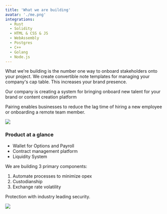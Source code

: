 ```yaml
---
title: 'What we are building'
avatar: './me.png'
integrations:
  - Rust
  - Solidity
  - HTML & CSS & JS
  - WebAssembly
  - Postgres
  - C++
  - Golang
  - Node.js
---
```


What we're building is the number one way to onboard stakeholders onto your project. We create convertible note templates for managing your company's cap table. This increases your brand presence.

Our company is creating a system for bringing onboard new talent for your brand or content creation platform

Pairing enables businesses to reduce the lag time of hiring a new employee or onboarding a remote team member.

![](https://s3-us-west-2.amazonaws.com/fireteam-alpha/https-decentral-solutions-cdn/DSC00446_preview.jpeg)

### Product at a glance

- Wallet for Options and Payroll
- Contract management platform
- Liquidity System

We are building 3 primary components:

1. Automate processes to minimize opex
2. Custodianship
3. Exchange rate volatility

Protection with industry leading security.

![](https://s3-us-west-2.amazonaws.com/fireteam-alpha/https-decentral-solutions-cdn/DSC00630_preview.jpeg)
